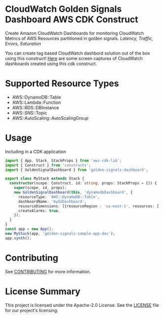 # CloudWatch Golden Signals Dashboard AWS CDK Construct
Create Amazon CloudWatch Dashboards for monitoring CloudWatch Metrics of AWS Resources partitioned in golden signals. *Latency, Traffic, Errors, Saturation*

You can create tag based CloudWatch dashbord solution out of the box using this construct! [Here](https://gitlab.aws.dev/jvadaria/golden-signals-dashboard-construct/-/tree/main/dashboard-images) are some screen captures of CloudWatch dashboards created using this cdk construct.

# Supported Resource Types
 * AWS::DynamoDB::Table
 * AWS::Lambda::Function
 * AWS::RDS::DBInstance
 * AWS::SNS::Topic
 * AWS::AutoScaling::AutoScalingGroup

# Usage
<summary>Including in a CDK application</summary>

```typescript
import { App, Stack, StackProps } from 'aws-cdk-lib';
import { Construct } from 'constructs';
import { GoldenSignalDashboard } from 'golden-signals-dashboard';

export class MyStack extends Stack {
  constructor(scope: Construct, id: string, props: StackProps = {}) {
    super(scope, id, props);
    new GoldenSignalDashboard(this, 'dynamodbDashboard', {
      resourceType: 'AWS::DynamoDB::Table',
      dashboardName: 'myGSDashboard',
      resourceDimensions: [{resourceRegion : 'us-east-1', resources: ['Table1', 'Table2']}],
      createAlarms: true,
    });
  }
}
const app = new App();
new MyStack(app, 'golden-signals-sample-app-dev');
app.synth();
```


# Contributing

See [CONTRIBUTING](./CONTRIBUTING.md) for more information.

# License Summary
This project is licensed under the Apache-2.0 License. See the [LICENSE](LICENSE) file for our project's licensing.